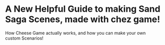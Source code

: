 
# A New Helpful Guide to making Sand Saga Scenes, made with chez game!
How Cheese Game actually works, and how you can make your own custom Scenarios!
